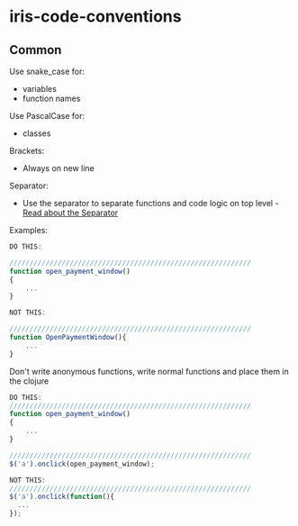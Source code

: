 # iris-code-conventions

## Common

Use snake_case for:
- variables
- function names

Use PascalCase for:
- classes

Brackets:
- Always on new line

Separator:
 - Use the separator to separate functions and code logic on top level - [Read about the Separator](https://github.com/iris-technologies/iris-code-conventions-docs/blob/master/Common/the_separator.md)

Examples:

```javascript
DO THIS:

////////////////////////////////////////////////////////////
function open_payment_window() 
{
    ...
}

NOT THIS:

////////////////////////////////////////////////////////////
function OpenPaymentWindow(){
    ...
}

```

Don't write anonymous functions, write normal functions and place them in the clojure

```javascript
DO THIS:
////////////////////////////////////////////////////////////
function open_payment_window() 
{
    ...
}

////////////////////////////////////////////////////////////
$('a').onclick(open_payment_window);

NOT THIS:
////////////////////////////////////////////////////////////
$('a').onclick(function(){
  ...
});

```
